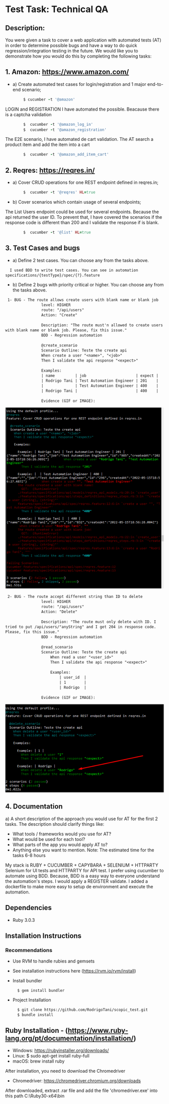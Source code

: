 # Test Task: Technical QA
## Description:
You were given a task to cover a web application with automated tests (AT) in order to
determine possible bugs and have a way to do quick regression/integration testing in the
future. We would like you to demonstrate how you would do this by completing the following
tasks:

## 1. Amazon: https://www.amazon.com/
* a) Create automated test cases for login/registration and 1 major end-to-end scenario;
```ruby
        $ cucumber -t '@amazon'
```
 LOGIN and REGISTRATION I have automated the possible. Beacause there is a captcha validation
```ruby
        $  cucumber -t '@amazon_log_in'
        $  cucumber -t '@amazon_registration'
```
 The E2E scenario, I have automated de cart validation. The AT search a product item and add the item into a cart
```ruby
        $  cucumber -t '@amazon_add_item_cart'
```
## 2. Reqres: https://reqres.in/
* a) Cover CRUD operations for one REST endpoint defined in reqres.in;
```ruby
        $  cucumber -t '@reqres' HL=true
```
* b) Cover scenarios which contain usage of several endpoints;

The List Users endpoint could be used for several endpoints. Because the api returned the user ID. To prevent that, I have covered the scenarios if the response code is different than 200 and I validate the response if is blank.
```ruby
        $  cucumber -t '@list' HL=true
```
## 3. Test Cases and bugs
* a) Define 2 test cases. You can choose any from the tasks above.
```
  I used BDD to write test cases. You can see in automation specifications/{testType}/spec/{?}.feature
```
* b) Define 2 bugs with priority critical or higher. You can choose any from the tasks above.
```
 1- BUG - The route allows create users with blank name or blank job
                level: HIGHER
                route: "/api/users"
                Action: "Create"

                Description: "The route must'n allowed to create users with blank name or blank job. Please, fix this issue."
                BDD - Regression automation

                @create_scenario
                Scenario Outline: Teste the create api
                When create a user "<name>", "<job>"
                Then I validate the api response "<expect>"

                Examples:
                | name         | job                      | expect |
                | Rodrigo Tani | Test Automation Engineer | 201    |
                |              | Test Automation Engineer | 400    |
                | Rodrigo Tani |                          | 400    |

                Evidence (GIF or IMAGE):
```
![Evidence Image](imgs/bug_created.png?raw=true)

```
 2- BUG - The route accept different string than ID to delete
                level: HIGHER
                route: "/api/users"
                Action: "Delete"

                Description: "The route must only delete with ID. I tried to put /api/users/"anyString" and I get 204 in response code. Please, fix this issue."
                BDD - Regression automation

                @read_scenario
                Scenario Outline: Teste the create api
                    When read a user "<user_id>"
                    Then I validate the api response "<expect>"
    
                    Examples:
                        | user_id  |
                        | 1        |
                        | Rodrigo  |

                Evidence (GIF or IMAGE):
```
![Evidence Image](imgs/bug_delete.png?raw=true)

## 4. Documentation
a) A short description of the approach you would use for AT for the first 2 tasks. The
description should clarify things like:
- What tools / frameworks would you use for AT?
- What would be used for each tool?
- What parts of the app you would apply AT to?
- Anything else you want to mention.
Note: The estimated time for the tasks 6-8 hours

 My stack is RUBY + CUCUMBER + CAPYBARA + SELENIUM + HTTPARTY
 Selenium for UI tests and HTTPARTY for API test. I prefer using cucumber to automate using BDD. Because, BDD is a easy way to everyone understand the automation's steps.
 I would apply a REGISTER validate.
 I added a dockerfile to make more easy to setup de environment and execute the automation.

## Dependencies

* Ruby 3.0.3

## Installation Instructions

### Recommendations

* Use RVM to handle rubies and gemsets

* See installation instructions here (https://rvm.io/rvm/install)

* Install bundler

        $ gem install bundler

* Project Installation

        $ git clone https://github.com/RodrigoTani/scopic_test.git
        $ bundle install

## Ruby Installation - (https://www.ruby-lang.org/pt/documentation/installation/)
* Windows: https://rubyinstaller.org/downloads/
* Linux: 
        $ sudo apt-get install ruby-full
* macOS: 
        brew install ruby

After installation, you need to download the Chromedriver
* Chromedriver: https://chromedriver.chromium.org/downloads

After downloaded, extract .rar file and add the file 'chromedriver.exe' into this path C:\Ruby30-x64\bin
